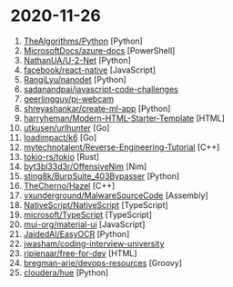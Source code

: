 # 2020-11-26

1. [TheAlgorithms/Python](https://github.com/TheAlgorithms/Python "All Algorithms implemented in Python") [Python]
2. [MicrosoftDocs/azure-docs](https://github.com/MicrosoftDocs/azure-docs "Open source documentation of Microsoft Azure") [PowerShell]
3. [NathanUA/U-2-Net](https://github.com/NathanUA/U-2-Net "The code for our newly accepted paper in Pattern Recognition 2020: U^2-Net: Going Deeper with Nested U-Structure for Salient Object Detection.") [Python]
4. [facebook/react-native](https://github.com/facebook/react-native "A framework for building native apps with React.") [JavaScript]
5. [RangiLyu/nanodet](https://github.com/RangiLyu/nanodet "⚡Super fast and lightweight anchor-free object detection model. 🔥Only 1.8mb and run 97FPS on cellphone🔥") [Python]
6. [sadanandpai/javascript-code-challenges](https://github.com/sadanandpai/javascript-code-challenges "A collection of JavaScript modern interview code challenges for beginners to experts") 
7. [geerlingguy/pi-webcam](https://github.com/geerlingguy/pi-webcam "Automation to configure a Raspberry Pi as a USB OTG webcam") 
8. [shreyashankar/create-ml-app](https://github.com/shreyashankar/create-ml-app "Template Makefile for ML projects in Python.") [Python]
9. [harryheman/Modern-HTML-Starter-Template](https://github.com/harryheman/Modern-HTML-Starter-Template "Modern HTML Starter Template") [HTML]
10. [utkusen/urlhunter](https://github.com/utkusen/urlhunter "a recon tool that allows searching on URLs that are exposed via shortener services") [Go]
11. [loadimpact/k6](https://github.com/loadimpact/k6 "A modern load testing tool, using Go and JavaScript - https://k6.io") [Go]
12. [mytechnotalent/Reverse-Engineering-Tutorial](https://github.com/mytechnotalent/Reverse-Engineering-Tutorial "A comprehensive reverse engineering tutorial covering x86, x64, 32-bit ARM & 64-bit ARM architectures.") [C++]
13. [tokio-rs/tokio](https://github.com/tokio-rs/tokio "A runtime for writing reliable asynchronous applications with Rust. Provides I/O, networking, scheduling, timers, ...") [Rust]
14. [byt3bl33d3r/OffensiveNim](https://github.com/byt3bl33d3r/OffensiveNim "My experiments in weaponizing Nim (https://nim-lang.org/)") [Nim]
15. [sting8k/BurpSuite_403Bypasser](https://github.com/sting8k/BurpSuite_403Bypasser "Burpsuite Extension to bypass 403 restricted directory") [Python]
16. [TheCherno/Hazel](https://github.com/TheCherno/Hazel "Hazel Engine") [C++]
17. [vxunderground/MalwareSourceCode](https://github.com/vxunderground/MalwareSourceCode "Collection of malware source code for a variety of platforms in an array of different programming languages.") [Assembly]
18. [NativeScript/NativeScript](https://github.com/NativeScript/NativeScript "NativeScript empowers you to access native api's from JavaScript directly. Angular, Vue, Svelte, React and you name it compatible.") [TypeScript]
19. [microsoft/TypeScript](https://github.com/microsoft/TypeScript "TypeScript is a superset of JavaScript that compiles to clean JavaScript output.") [TypeScript]
20. [mui-org/material-ui](https://github.com/mui-org/material-ui "React components for faster and easier web development. Build your own design system, or start with Material Design.") [JavaScript]
21. [JaidedAI/EasyOCR](https://github.com/JaidedAI/EasyOCR "Ready-to-use OCR with 40+ languages supported including Chinese, Japanese, Korean and Thai") [Python]
22. [jwasham/coding-interview-university](https://github.com/jwasham/coding-interview-university "A complete computer science study plan to become a software engineer.") 
23. [ripienaar/free-for-dev](https://github.com/ripienaar/free-for-dev "A list of SaaS, PaaS and IaaS offerings that have free tiers of interest to devops and infradev") [HTML]
24. [bregman-arie/devops-resources](https://github.com/bregman-arie/devops-resources "DevOps resources - Linux, Jenkins, AWS, SRE, Prometheus, Docker, Python, Ansible, Git, Kubernetes, Terraform, OpenStack, SQL, NoSQL, Azure, GCP") [Groovy]
25. [cloudera/hue](https://github.com/cloudera/hue "Hue Editor: Open source SQL Query Assistant for Databases/Warehouses") [Python]
